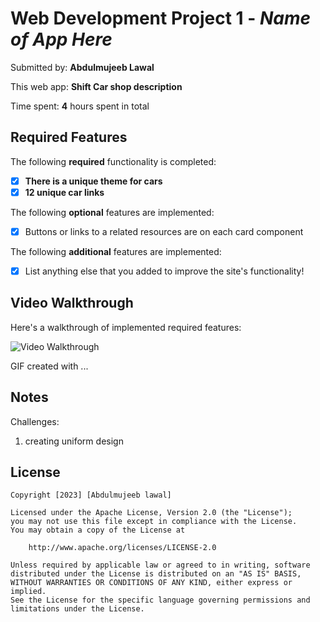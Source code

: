 # Web Development Project 1 - *Name of App Here*

Submitted by: **Abdulmujeeb Lawal**

This web app: **Shift Car shop description**

Time spent: **4** hours spent in total

## Required Features

The following **required** functionality is completed:

- [x] **There is a unique theme for cars**
- [x] **12 unique car links**

The following **optional** features are implemented:

- [x] Buttons or links to a related resources are on each card component


The following **additional** features are implemented:

* [x] List anything else that you added to improve the site's functionality!

## Video Walkthrough

Here's a walkthrough of implemented required features:

<img src='https://giphy.com/gifs/LTGoMBmkeUpL03TTWT/fullscreen' title='Video Walkthrough' width='' alt='Video Walkthrough' />

<!-- Replace this with whatever GIF tool you used! -->
GIF created with ...  
<!-- Recommended tools:
[Kap](https://getkap.co/) for macOS
[ScreenToGif](https://www.screentogif.com/) for Windows
[peek](https://github.com/phw/peek) for Linux. -->

## Notes

Challenges:
1. creating uniform design

## License

    Copyright [2023] [Abdulmujeeb lawal]

    Licensed under the Apache License, Version 2.0 (the "License");
    you may not use this file except in compliance with the License.
    You may obtain a copy of the License at

        http://www.apache.org/licenses/LICENSE-2.0

    Unless required by applicable law or agreed to in writing, software
    distributed under the License is distributed on an "AS IS" BASIS,
    WITHOUT WARRANTIES OR CONDITIONS OF ANY KIND, either express or implied.
    See the License for the specific language governing permissions and
    limitations under the License.